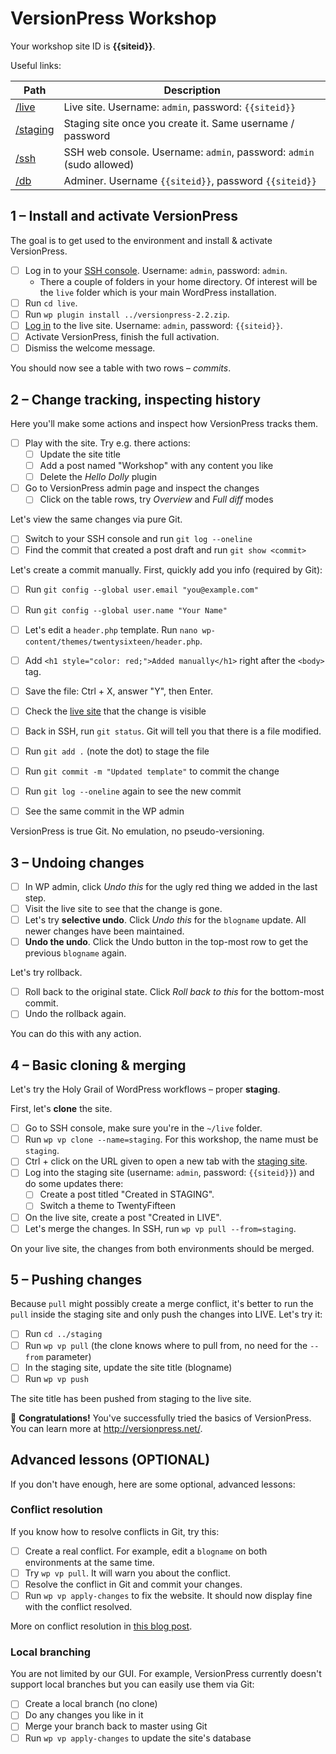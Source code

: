 # VersionPress Workshop 

Your workshop site ID is **{{siteid}}**.

Useful links:

| Path | Description |
|----- | ---- |
| [/live](/live) | Live site. Username: `admin`, password: `{{siteid}}` |
| [/staging](/staging) | Staging site once you create it. Same username / password |
| [/ssh](/ssh) | SSH web console. Username: `admin`, password: `admin` (sudo allowed) |
| [/db](/ssh) | Adminer. Username `{{siteid}}`, password `{{siteid}}` |



## 1 – Install and activate VersionPress

The goal is to get used to the environment and install & activate VersionPress.

- [ ] Log in to your [SSH console](/ssh). Username: `admin`, password: `admin`.
    - There a couple of folders in your home directory. Of interest will be the `live` folder which is your main WordPress installation.
- [ ] Run `cd live`.
- [ ] Run `wp plugin install ../versionpress-2.2.zip`.
- [ ] [Log in](/live/wp-admin) to the live site. Username: `admin`, password: `{{siteid}}`.
- [ ] Activate VersionPress, finish the full activation.
- [ ] Dismiss the welcome message.

You should now see a table with two rows – *commits*.


## 2 – Change tracking, inspecting history

Here you'll make some actions and inspect how VersionPress tracks them. 

- [ ] Play with the site. Try e.g. there actions:
    - [ ] Update the site title
    - [ ] Add a post named "Workshop" with any content you like
    - [ ] Delete the *Hello Dolly* plugin
- [ ] Go to VersionPress admin page and inspect the changes
    - [ ] Click on the table rows, try *Overview* and *Full diff* modes 

Let's view the same changes via pure Git.
    
- [ ] Switch to your SSH console and run `git log --oneline`
- [ ] Find the commit that created a post draft and run `git show <commit>`

Let's create a commit manually. First, quickly add you info (required by Git):

- [ ] Run `git config --global user.email "you@example.com"`
- [ ] Run `git config --global user.name "Your Name"`

- [ ] Let's edit a `header.php` template. Run `nano wp-content/themes/twentysixteen/header.php`.
- [ ] Add `<h1 style="color: red;">Added manually</h1>` right after the `<body>` tag.
- [ ] Save the file: Ctrl + X, answer "Y", then Enter.
- [ ] Check the [live site](/live) that the change is visible
- [ ] Back in SSH, run `git status`. Git will tell you that there is a file modified.
- [ ] Run `git add .` (note the dot) to stage the file
- [ ] Run `git commit -m "Updated template"` to commit the change
- [ ] Run `git log --oneline` again to see the new commit
- [ ] See the same commit in the WP admin

VersionPress is true Git. No emulation, no pseudo-versioning.


## 3 – Undoing changes

- [ ] In WP admin, click *Undo this* for the ugly red thing we added in the last step.
- [ ] Visit the live site to see that the change is gone.
- [ ] Let's try **selective undo**. Click *Undo this* for the `blogname` update. All newer changes have been maintained.
- [ ] **Undo the undo**. Click the Undo button in the top-most row to get the previous `blogname` again. 

Let's try rollback.

- [ ] Roll back to the original state. Click *Roll back to this* for the bottom-most commit.
- [ ] Undo the rollback again.

You can do this with any action.



## 4 – Basic cloning & merging

Let's try the Holy Grail of WordPress workflows – proper **staging**. 

First, let's **clone** the site.

- [ ] Go to SSH console, make sure you're in the `~/live` folder.
- [ ] Run `wp vp clone --name=staging`. For this workshop, the name must be `staging`.
- [ ] Ctrl + click on the URL given to open a new tab with the [staging site](/staging).
- [ ] Log into the staging site (username: `admin`, password: `{{siteid}}`) and do some updates there:
    - [ ] Create a post titled "Created in STAGING".
    - [ ] Switch a theme to TwentyFifteen
- [ ] On the live site, create a post "Created in LIVE".
- [ ] Let's merge the changes. In SSH, run `wp vp pull --from=staging`.

On your live site, the changes from both environments should be merged.


## 5 – Pushing changes

Because `pull` might possibly create a merge conflict, it's better to run the `pull` inside the staging site and only push the changes into LIVE. Let's try it:

- [ ] Run `cd ../staging`
- [ ] Run `wp vp pull` (the clone knows where to pull from, no need for the `--from` parameter)
- [ ] In the staging site, update the site title (blogname)
- [ ] Run `wp vp push`

The site title has been pushed from staging to the live site.


:tada: **Congratulations!** You've successfully tried the basics of VersionPress. You can learn more at <http://versionpress.net/>.


## Advanced lessons (OPTIONAL)

If you don't have enough, here are some optional, advanced lessons:

### Conflict resolution

If you know how to resolve conflicts in Git, try this:

- [ ] Create a real conflict. For example, edit a `blogname` on both environments at the same time.
- [ ] Try `wp vp pull`. It will warn you about the conflict.
- [ ] Resolve the conflict in Git and commit your changes.
- [ ] Run `wp vp apply-changes` to fix the website. It should now display fine with the conflict resolved.

More on conflict resolution in [this blog post](http://blog.versionpress.net/2015/09/versionpress-2-0-staging/).


### Local branching

You are not limited by our GUI. For example, VersionPress currently doesn't support local branches but you can easily use them via Git:

- [ ] Create a local branch (no clone)
- [ ] Do any changes you like in it
- [ ] Merge your branch back to master using Git
- [ ] Run `wp vp apply-changes` to update the site's database

